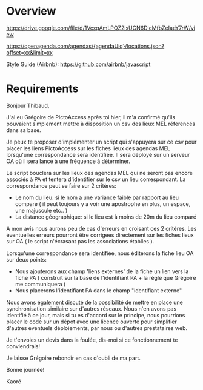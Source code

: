 # Overview

https://drive.google.com/file/d/1VcxgAmLPOZ2isUGN6DlcMfbZeIaeY7rW/view

https://openagenda.com/agendas/{agendaUid}/locations.json?offset=xx&limit=xx

Style Guide (Airbnb): https://github.com/airbnb/javascript

# Requirements

Bonjour Thibaud,

J'ai eu Grégoire de PictoAccess après toi hier, il m'a confirmé qu'ils pouvaient simplement mettre à disposition un csv des lieux MEL réferencés dans sa base.

Je peux te proposer d'implémenter un script qui s'appuyera sur ce csv pour placer les liens PictoAccess sur les fiches lieux des agendas MEL lorsqu'une correspondance sera identifiée. Il sera déployé sur un serveur OA où il sera lancé à une fréquence à déterminer.

Le script bouclera sur les lieux des agendas MEL qui ne seront pas encore associés à PA et tentera d'identifier sur le csv un lieu correspondant. La correspondance peut se faire sur 2 critères:

 * Le nom du lieu: si le nom a une variance faible par rapport au lieu comparé ( il peut toujours y a voir une apostrophe en plus, un espace, une majuscule etc.. )
 * La distance géographique: si le lieu est à moins de 20m du lieu comparé

A mon avis nous aurons peu de cas d'erreurs en croisant ces 2 critères. Les éventuelles erreurs pourront être corrigées directement sur les fiches lieux sur OA ( le script n'écrasant pas les associations établies ).

Lorsqu'une correspondance sera identifiée, nous éditerons la fiche lieu OA sur deux points:

 * Nous ajouterons aux champ 'liens externes' de la fiche un lien vers la fiche PA ( construit sur la base de l'identifiant PA + la règle que Grégoire me communiquera )
 * Nous placerons l'identifiant PA dans le champ "identifiant externe"

Nous avons également discuté de la possibilité de mettre en place une synchronisation similaire sur d'autres réseaux. Nous n'en avons pas identifié à ce jour, mais si tu es d'accord sur le principe, nous pourrions placer le code sur un dépot avec une licence ouverte pour simplifier d'autres éventuels déploiements, par nous ou d'autres prestataires web.

Je t'envoies un devis dans la foulée, dis-moi si ce fonctionnement te conviendrais!

Je laisse Grégoire rebondir en cas d'oubli de ma part.

Bonne journée!

Kaoré
